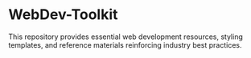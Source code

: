 # WebDev-Toolkit

This repository provides essential web development resources, styling templates, and reference materials reinforcing industry best practices.
